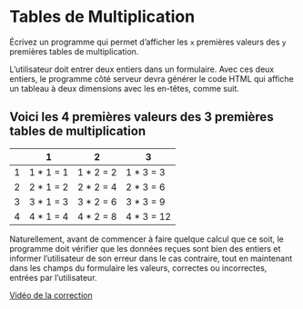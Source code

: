 # Tables de Multiplication

Écrivez un programme qui permet d’afficher les `x` premières valeurs des `y` premières tables de multiplication.

L’utilisateur doit entrer deux entiers dans un formulaire. Avec ces deux entiers, le programme côté serveur devra générer le code HTML qui affiche un tableau à deux dimensions avec les en-têtes, comme suit.



## Voici les 4 premières valeurs des 3 premières tables de multiplication

|      | 1         | 2         | 3          |
| ---- | --------- | --------- | ---------- |
| 1    | 1 * 1 = 1 | 1 * 2 = 2 | 1 * 3 = 3  |
| 2    | 2 * 1 = 2 | 2 * 2 = 4 | 2 * 3 = 6  |
| 3    | 3 * 1 = 3 | 3 * 2 = 6 | 3 * 3 = 9  |
| 4    | 4 * 1 = 4 | 4 * 2 = 8 | 4 * 3 = 12 |



Naturellement, avant de commencer à faire quelque calcul que ce soit, le programme doit vérifier que les données reçues sont bien des entiers et informer l’utilisateur de son erreur dans le cas contraire, tout en maintenant dans les champs du formulaire les valeurs, correctes ou incorrectes, entrées par l’utilisateur.

[Vidéo de la correction](https://youtu.be/w5RkCFj7u_Q)